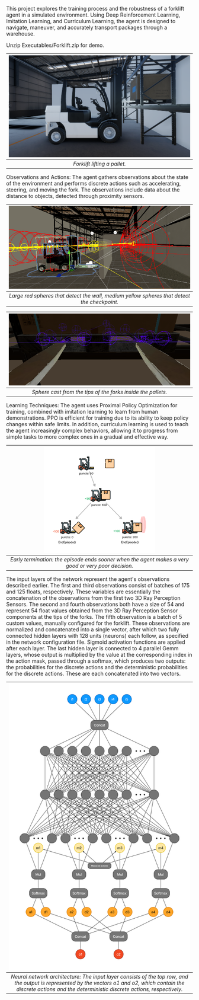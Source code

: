 This project explores the training process and the robustness of a forklift agent in a simulated environment. Using Deep Reinforcement Learning, Imitation Learning, and Curriculum Learning, the agent is designed to navigate, maneuver, and accurately transport packages through a warehouse.

Unzip Executables/Forklift.zip for demo.

| <img src="img/forklift01.png" width="500"> |
|:--:|
| *Forklift lifting a pallet.* |

Observations and Actions: The agent gathers observations about the state of the environment and performs discrete actions such as accelerating, steering, and moving the fork. The observations include data about the distance to objects, detected through proximity sensors.

| <img src="img/ray01.png" width="500"> |
|:--:|
| *Large red spheres that detect the wall, medium yellow spheres that detect the checkpoint.* |

| <img src="img/ray02.png" width="500"> |
|:--:|
| *Sphere cast from the tips of the forks inside the pallets.* |

Learning Techniques: The agent uses Proximal Policy Optimization for training, combined with imitation learning to learn from human demonstrations. PPO is efficient for training due to its ability to keep policy changes within safe limits. In addition, curriculum learning is used to teach the agent increasingly complex behaviors, allowing it to progress from simple tasks to more complex ones in a gradual and effective way.

| <img src="img/endepisode.png" width="300"> |
|:--:|
| *Early termination: the episode ends sooner when the agent makes a very good or very poor decision.* |

The input layers of the network represent the agent's observations described earlier. The first and third observations consist of batches of 175 and 125 floats, respectively. These variables are essentially the concatenation of the observations from the first two 3D Ray Perception Sensors. The second and fourth observations both have a size of 54 and represent 54 float values obtained from the 3D Ray Perception Sensor components at the tips of the forks.
The fifth observation is a batch of 5 custom values, manually configured for the forklift. 
These observations are normalized and concatenated into a single vector, after which two fully connected hidden layers with 128 units (neurons) each follow, as specified in the network configuration file. Sigmoid activation functions are applied after each layer.
The last hidden layer is connected to 4 parallel Gemm layers, whose output is multiplied by the value at the corresponding index in the action mask, passed through a softmax, which produces two outputs: the probabilities for the discrete actions and the deterministic probabilities for the discrete actions. These are each concatenated into two vectors.

| <img src="img/architecture03.png" width="500"> |
|:--:|
| *Neural network architecture: The input layer consists of the top row, and the output is represented by the vectors o1 and o2, which contain the discrete actions and the deterministic discrete actions, respectively.* |
